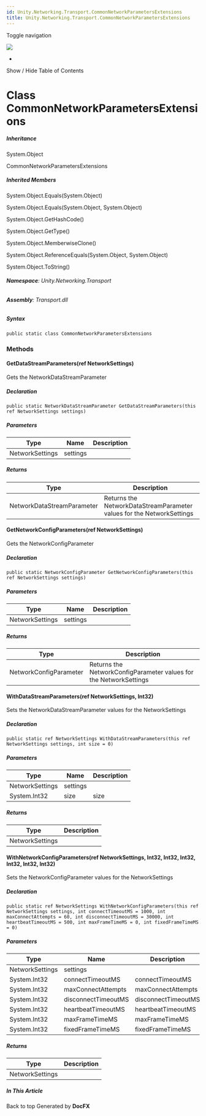 ```yaml
---
id: Unity.Networking.Transport.CommonNetworkParametersExtensions
title: Unity.Networking.Transport.CommonNetworkParametersExtensions
---
```


<div id="wrapper">

<div>

<div class="container">

<div class="navbar-header">

Toggle navigation

<img src="../logo.svg" id="logo" class="svg" />

</div>

<div id="navbar" class="collapse navbar-collapse">

<div class="form-group">

</div>

</div>

</div>

<div class="subnav navbar navbar-default">

<div id="breadcrumb" class="container hide-when-search">

-   

</div>

</div>

</div>

<div class="container body-content hide-when-search" role="main">

<div class="sidenav hide-when-search">

Show / Hide Table of Contents

<div id="sidetoggle" class="sidetoggle collapse">

<div id="sidetoc">

</div>

</div>

</div>

<div class="article row grid-right">

<div class="col-md-10">

# Class CommonNetworkParametersExtensions

<div class="markdown level0 summary">

</div>

<div class="markdown level0 conceptual">

</div>

<div class="inheritance">

##### Inheritance

<div class="level0">

System.Object

</div>

<div class="level1">

CommonNetworkParametersExtensions

</div>

</div>

<div class="inheritedMembers">

##### Inherited Members

<div>

System.Object.Equals(System.Object)

</div>

<div>

System.Object.Equals(System.Object, System.Object)

</div>

<div>

System.Object.GetHashCode()

</div>

<div>

System.Object.GetType()

</div>

<div>

System.Object.MemberwiseClone()

</div>

<div>

System.Object.ReferenceEquals(System.Object, System.Object)

</div>

<div>

System.Object.ToString()

</div>

</div>

###### **Namespace**: Unity.Networking.Transport

###### **Assembly**: Transport.dll

##### Syntax

<div class="codewrapper">

``` lang-csharp
public static class CommonNetworkParametersExtensions
```

</div>

### Methods

#### GetDataStreamParameters(ref NetworkSettings)

<div class="markdown level1 summary">

Gets the NetworkDataStreamParameter

</div>

<div class="markdown level1 conceptual">

</div>

##### Declaration

<div class="codewrapper">

``` lang-csharp
public static NetworkDataStreamParameter GetDataStreamParameters(this ref NetworkSettings settings)
```

</div>

##### Parameters

| Type            | Name     | Description |
|-----------------|----------|-------------|
| NetworkSettings | settings |             |

##### Returns

| Type                       | Description                                                           |
|----------------------------|-----------------------------------------------------------------------|
| NetworkDataStreamParameter | Returns the NetworkDataStreamParameter values for the NetworkSettings |

#### GetNetworkConfigParameters(ref NetworkSettings)

<div class="markdown level1 summary">

Gets the NetworkConfigParameter

</div>

<div class="markdown level1 conceptual">

</div>

##### Declaration

<div class="codewrapper">

``` lang-csharp
public static NetworkConfigParameter GetNetworkConfigParameters(this ref NetworkSettings settings)
```

</div>

##### Parameters

| Type            | Name     | Description |
|-----------------|----------|-------------|
| NetworkSettings | settings |             |

##### Returns

| Type                   | Description                                                       |
|------------------------|-------------------------------------------------------------------|
| NetworkConfigParameter | Returns the NetworkConfigParameter values for the NetworkSettings |

#### WithDataStreamParameters(ref NetworkSettings, Int32)

<div class="markdown level1 summary">

Sets the NetworkDataStreamParameter values for the NetworkSettings

</div>

<div class="markdown level1 conceptual">

</div>

##### Declaration

<div class="codewrapper">

``` lang-csharp
public static ref NetworkSettings WithDataStreamParameters(this ref NetworkSettings settings, int size = 0)
```

</div>

##### Parameters

| Type            | Name     | Description |
|-----------------|----------|-------------|
| NetworkSettings | settings |             |
| System.Int32    | size     | size        |

##### Returns

| Type            | Description |
|-----------------|-------------|
| NetworkSettings |             |

#### WithNetworkConfigParameters(ref NetworkSettings, Int32, Int32, Int32, Int32, Int32, Int32)

<div class="markdown level1 summary">

Sets the NetworkConfigParameter values for the NetworkSettings

</div>

<div class="markdown level1 conceptual">

</div>

##### Declaration

<div class="codewrapper">

``` lang-csharp
public static ref NetworkSettings WithNetworkConfigParameters(this ref NetworkSettings settings, int connectTimeoutMS = 1000, int maxConnectAttempts = 60, int disconnectTimeoutMS = 30000, int heartbeatTimeoutMS = 500, int maxFrameTimeMS = 0, int fixedFrameTimeMS = 0)
```

</div>

##### Parameters

| Type            | Name                | Description         |
|-----------------|---------------------|---------------------|
| NetworkSettings | settings            |                     |
| System.Int32    | connectTimeoutMS    | connectTimeoutMS    |
| System.Int32    | maxConnectAttempts  | maxConnectAttempts  |
| System.Int32    | disconnectTimeoutMS | disconnectTimeoutMS |
| System.Int32    | heartbeatTimeoutMS  | heartbeatTimeoutMS  |
| System.Int32    | maxFrameTimeMS      | maxFrameTimeMS      |
| System.Int32    | fixedFrameTimeMS    | fixedFrameTimeMS    |

##### Returns

| Type            | Description |
|-----------------|-------------|
| NetworkSettings |             |

</div>

<div class="hidden-sm col-md-2" role="complementary">

<div class="sideaffix">

<div class="contribution">

</div>

##### In This Article

<div>

</div>

</div>

</div>

</div>

</div>

<div class="grad-bottom">

</div>

<div class="footer">

<div class="container">

Back to top Generated by **DocFX**

</div>

</div>

</div>
